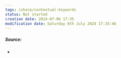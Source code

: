 ```yaml
---
tags: csharp/contextual-keywords
status: Not started
creation date: 2024-07-06 17:35
modification date: Saturday 6th July 2024 17:35:46
---
```

##### Source:
* 